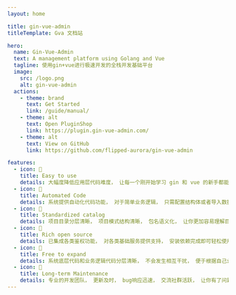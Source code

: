 ```yaml
---
layout: home

title: gin-vue-admin
titleTemplate: Gva 文档站

hero:
  name: Gin-Vue-Admin
  text: A management platform using Golang and Vue
  tagline: 使用gin+vue进行极速开发的全栈开发基础平台
  image:
    src: /logo.png
    alt: gin-vue-admin
  actions:
    - theme: brand
      text: Get Started
      link: /guide/manual/
    - theme: alt
      text: Open PluginShop
      link: https://plugin.gin-vue-admin.com/
    - theme: alt
      text: View on GitHub
      link: https://github.com/flipped-aurora/gin-vue-admin

features:
  - icon: 🍭
    title: Easy to use
    details: 大幅度降低应用层代码难度， 让每一个刚开始学习 gin 和 vue 的新手都能快速上手.这将会是你上手学习 gin + vue 的最佳代码。
  - icon: 🚀
    title: Automated Code
    details: 系统提供自动化代码功能， 对于简单业务逻辑， 只需配置结构体或者导入数据库即可一键创建并导入对应前后端简单业务逻辑代码。
  - icon: 🌈
    title: Standardized catalog
    details: 项目目录分层清晰， 项目模式结构清晰， 包名语义化， 让你更加容易理解目录结构， 读懂代码更加方便！
  - icon: 🦄
    title: Rich open source
    details: 已集成各类鉴权功能， 对各类基础服务提供支持， 安装依赖完成即可轻松使用。
  - icon: 🌈
    title: Free to expand
    details: 系统底层代码和业务逻辑代码分层清晰， 不会发生相互干扰， 便于根据自己业务方向进行拓展
  - icon: 🌟
    title: Long-term Maintenance
    details: 专业的开发团队， 更新及时， bug响应迅速， 交流社群活跃， 让你有了问题， 有迹可循。
---
```

<script setup>
import HomeCompanyGroup from '/@theme/components/HomeCompanyGroup.vue';
import HomeCenterAd from '/@theme/components/HomeCenterAd.vue';
</script>

[//]: # (<HomeCenterAd />)

<HomeCompanyGroup/>

<IndexMounted />

<MicroApp />
